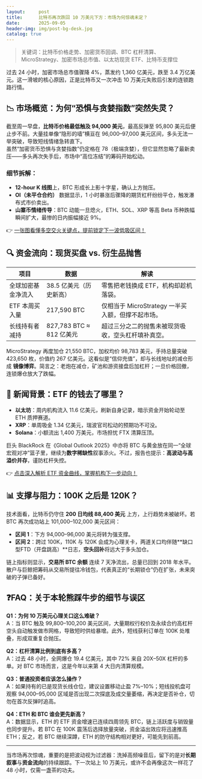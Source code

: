```yaml
---
layout:     post
title:      比特币再次跌回 10 万美元下方：市场为何惊魂未定？
date:       2025-09-05
header-img: img/post-bg-desk.jpg
catalog: true
---
```


> 关键词：比特币价格走势、加密货币回调、BTC 杠杆清算、MicroStrategy、加密市场总市值、以太坊现货 ETF、比特币支撑位

过去 24 小时，加密市场总市值骤降 4%，蒸发约 1,360 亿美元，跌至 3.4 万亿美元。这一滑坡的核心原因，正是比特币又一次冲击 10 万美元失败后引发的连锁跑路行情。

## 📉 市场概览：为何“恐惧与贪婪指数”突然失灵？

截至周一早盘，**比特币价格最低触及 94,000 美元**，最高反弹至 95,800 美元后便止步不前。大量挂单像“隐形的墙”横亘在 96,000–97,000 美元区间，多头无法一举突破，导致短线情绪急转直下。  
虽然“加密货币恐惧与贪婪指数”仍定格在 78（极端贪婪），但它显然忽略了最新卖压——多头再次失手后，市场中“高位冻结”的筹码开始松动。

### 细节拆解：
- **12-hour K 线图**上，BTC 形成长上影十字星，确认上方抛压。  
- **OI（未平仓合约）** 数据显示，1 小时暴涨后骤降的期货杠杆纷纷平仓，触发瀑布式市价卖出。  
- **山寨币情绪传导**：BTC 动能一旦熄火，ETH、SOL、XRP 等高 Beta 币种跌幅瞬间扩大，最惨的日内振幅接近 9%。

👉 [一张图看懂多空交火关键点，提前锁定下一波低吸区间！](https://okxdog.com/)

## 🔍 资金流向：现货买盘 vs. 衍生品抛售

| 项目 | 数据 | 解读 |
|---|---|---|
| 全球加密基金净流入 | 38.5 亿美元（历史新高） | 零售把老钱换成 ETF，机构却趁机落袋。 |
| ETF 本周买入量 | 217,590 BTC | 仅相当于 MicroStrategy 一半买入额，但撑不起市场。 |
| 长线持有者减持 | 827,783 BTC ≈ 812 亿美元 | 超过三分之二的抛售未被现货吸收，空头杠杆填补真空。 |

MicroStrategy 再度加仓 21,550 BTC，加权均价 98,783 美元，手持总量突破 423,650 枚，价值约 267 亿美元。这看似是“信仰充值”，却与长线地址的减仓形成 **镜像博弈**。简言之：老炮在减仓，矿池和游资接盘后加杠杆；一旦价格回撤，连锁爆仓放大了跌幅。

## 📰 新闻背景：ETF 的钱去了哪里？

- **以太坊**：周内机构流入 11.6 亿美元，刷新自身记录，暗示资金开始轮动至 ETH 质押赛道。  
- **XRP**：单周吸金 1.34 亿美元，瑞波官司松动的预期功不可没。  
- **Solana**：小额流出 1,400 万美元，市场担忧 FTX 清算压顶。  

巨头 BlackRock 在《Global Outlook 2025》中亦将 BTC 与黄金放在同一“全球宏观对冲”篮子里，继续为**数字稀缺性**叙事添火。不过，报告也提示：**高波动与高溢价并存**，谨防杠杆失控。

👉 [点击深入解析 ETF 资金曲线，掌握机构下一步动向！](https://okxdog.com/)

## 📊 支撑与阻力：100K 之后是 120K？

技术面看，比特币仍守住 **200 日均线 88,400 美元** 上方，上行趋势未被破坏。若 BTC 再次成功站上 101,000–102,000 美元区间：
- **区间 1**：下方 94,000–96,000 美元将转为强支撑。
- **区间 2**：跨过 100K，110K 与 120K 会成为心理关卡，两道关口均伴随**缺口型FTD（开盘跳高）**日志，**空头回补**将远大于多头加仓。

链上指标则显示，**交易所 BTC 余额** 连续 7 天净流出，总量已回到 2018 年水平。散户与巨鲸把筹码从交易所提往冷钱包，代表真正的“长期锁仓”仍在扩张，未来突破的子弹已备好。

## ❓FAQ：关于本轮熊踩牛步的细节与误区

**Q1：为何 10 万美元心理关口这么难破？**  
A：当 BTC 触及 99,800–100,200 美元区间，大量期权行权价及永续合约高杠杆空头自动触发做市网格，导致短时供给暴增。此外，短线获利订单在 100K 处堆叠，形成双重复合抛压。

**Q2：杠杆清算比例到底有多高？**  
A：过去 48 小时，全网爆仓 19.4 亿美元，其中 72% 来自 20X–50X 杠杆的多单。对 BTC 市场而言，这是今年以来第 4 大日内清算规模。

**Q3：普通投资者应该怎么操作？**  
A：如果持有的已是现货长线仓位，建议设置移动止盈 7%–10%；短线投机盘可观察 94,000–95,000 区域是否出现二次探底及成交量萎缩，再决定是否补仓，切勿在首次反弹时追高。

**Q4：ETH 和 BTC 谁会更先新高？**  
A：数据显示，ETH 的 ETF 资金增速已连续四周领先 BTC，链上活跃度与销毁量也同步提升。若 BTC 在 100K 震荡后选择放量突破，资金溢出效应将迅速推高 ETH；反之，若 BTC 继续深蹲，ETH 的防守结构相对更好，可能先到前高。

---

当市场再次惊魂，重要的是把波动视为过滤器：洗掉高频噪音后，留下的是对**长期叙事**与**资金流向**的持续跟踪。下一次站上 10 万美元，或许不会再像这次一样花了 48 小时，仅需一盏茶的功夫。
